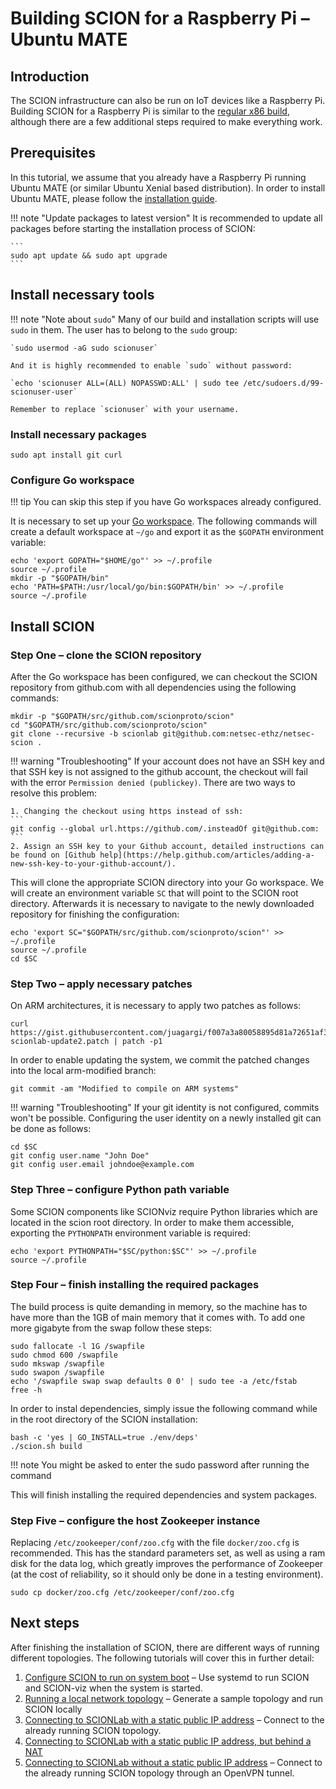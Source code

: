# Building SCION for a Raspberry Pi &ndash; Ubuntu MATE

## Introduction

The SCION infrastructure can also be run on IoT devices like a Raspberry Pi. Building SCION for a Raspberry Pi is similar to the [regular x86 build](ubuntu_x86_build.md), although there are a few additional steps required to make everything work.

## Prerequisites

In this tutorial, we assume that you already have a Raspberry Pi running Ubuntu MATE (or similar Ubuntu Xenial based distribution). In order to install Ubuntu MATE, please follow the [installation guide](https://ubuntu-mate.org/raspberry-pi.md).

!!! note "Update packages to latest version"
    It is recommended to update all packages before starting the installation process of SCION:

    ```
    sudo apt update && sudo apt upgrade
    ```

## Install necessary tools

!!! note "Note about `sudo`"
    Many of our build and installation scripts will use `sudo` in them. The user has to belong to the `sudo` group:

    `sudo usermod -aG sudo scionuser`

    And it is highly recommended to enable `sudo` without password:

    `echo 'scionuser ALL=(ALL) NOPASSWD:ALL' | sudo tee /etc/sudoers.d/99-scionuser-user`

    Remember to replace `scionuser` with your username.


### Install necessary packages

```shell
sudo apt install git curl
```

### Configure Go workspace

!!! tip
    You can skip this step if you have Go workspaces already configured.

It is necessary to set up your [Go workspace](https://golang.org/doc/code.html#GOPATH "Go workspace"). The following commands will create a default workspace at `~/go` and export it as the `$GOPATH` environment variable:

```shell
echo 'export GOPATH="$HOME/go"' >> ~/.profile
source ~/.profile
mkdir -p "$GOPATH/bin"
echo 'PATH=$PATH:/usr/local/go/bin:$GOPATH/bin' >> ~/.profile
source ~/.profile
```

## Install SCION

### Step One &ndash; clone the SCION repository

After the Go workspace has been configured, we can checkout the SCION repository from github.com with all dependencies using the following commands:

```shell
mkdir -p "$GOPATH/src/github.com/scionproto/scion"
cd "$GOPATH/src/github.com/scionproto/scion"
git clone --recursive -b scionlab git@github.com:netsec-ethz/netsec-scion .
```

!!! warning "Troubleshooting"
    If your account does not have an SSH key and that SSH key is not assigned to the github account, the checkout will fail with the error `Permission denied (publickey)`. There are two ways to resolve this problem:

    1. Changing the checkout using https instead of ssh:
    ```
    git config --global url.https://github.com/.insteadOf git@github.com:
    ```
    2. Assign an SSH key to your Github account, detailed instructions can be found on [Github help](https://help.github.com/articles/adding-a-new-ssh-key-to-your-github-account/).

This will clone the appropriate SCION directory into your Go workspace. We will create an environment variable `SC` that will point to the SCION root directory. Afterwards it is necessary to navigate to the newly downloaded repository for finishing the configuration:

```shell
echo 'export SC="$GOPATH/src/github.com/scionproto/scion"' >> ~/.profile
source ~/.profile
cd $SC
```

### Step Two &ndash; apply necessary patches

On ARM architectures, it is necessary to apply two patches as follows:

```shell
curl https://gist.githubusercontent.com/juagargi/f007a3a80058895d81a72651af32cb44/raw/421d8bfecdd225a3b17a18ec1c1e1bf86c436b35/arm-scionlab-update2.patch | patch -p1
```

In order to enable updating the system, we commit the patched changes into the local arm-modified branch:

```shell
git commit -am "Modified to compile on ARM systems"
```

!!! warning "Troubleshooting"
    If your git identity is not configured, commits won't be possible. Configuring the user identity on a newly installed git can be done as follows:

```shell
cd $SC
git config user.name "John Doe"
git config user.email johndoe@example.com
```

### Step Three &ndash; configure Python path variable

Some SCION components like SCIONviz require Python libraries which are located in the scion root directory. In order to make them accessible, exporting the `PYTHONPATH` environment variable is required:

```shell
echo 'export PYTHONPATH="$SC/python:$SC"' >> ~/.profile
source ~/.profile
```

### Step Four &ndash; finish installing the required packages

The build process is quite demanding in memory, so the machine has to have more than the 1GB of main memory that it comes with. To add one more gigabyte from the swap follow these steps:

```shell
sudo fallocate -l 1G /swapfile
sudo chmod 600 /swapfile
sudo mkswap /swapfile
sudo swapon /swapfile
echo '/swapfile swap swap defaults 0 0' | sudo tee -a /etc/fstab
free -h
```

In order to instal dependencies, simply issue the following command while in the root directory of the SCION installation:

```shell
bash -c 'yes | GO_INSTALL=true ./env/deps'
./scion.sh build
```

!!! note
    You might be asked to enter the sudo password after running the command

This will finish installing the required dependencies and system packages.

### Step Five &ndash; configure the host Zookeeper instance

Replacing `/etc/zookeeper/conf/zoo.cfg` with the file `docker/zoo.cfg` is recommended. This has the standard parameters set, as well as using a ram disk for the data log, which greatly improves the performance of Zookeeper (at the cost of reliability, so it should only be done in a testing environment).

```shell
sudo cp docker/zoo.cfg /etc/zookeeper/conf/zoo.cfg
```

## Next steps

After finishing the installation of SCION, there are different ways of running different topologies. The following tutorials will cover this in further detail:

1. [Configure SCION to run on system boot](/scion_tricks/setup_startup.md) &ndash; Use systemd to run SCION and SCION-viz when the system is started.
1. [Running a local network topology](/general_scion_configuration/local_top.md) &ndash; Generate a sample topology and run SCION locally
1. [Connecting to SCIONLab with a static public IP address](/general_scion_configuration/public_ip.md) &ndash; Connect to the already running SCION topology.
1. [Connecting to SCIONLab with a static public IP address, but behind a NAT](/general_scion_configuration/public_ip_nat.md)
1. [Connecting to SCIONLab without a static public IP address](/general_scion_configuration/vpn_setup.md) &ndash; Connect to the already running SCION topology through an OpenVPN tunnel.

